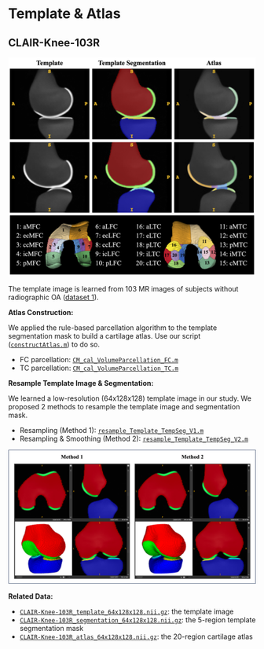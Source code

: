 # Template & Atlas



## CLAIR-Knee-103R

<img src="Documents.assets/CLAIR-Knee-103R.png" alt="example_resampleTempSeg" style="zoom: 50%;" />

The template image is learned from 103 MR images of subjects without radiographic OA ([dataset 1](https://github.com/YongchengYAO/CartiMorph/blob/main/Dataset/OAIZIB/CartiMorph_dataset1.xlsx)).

**Atlas Construction:**

We applied the rule-based parcellation algorithm to the template segmentation mask to build a cartilage atlas. Use our script ([`constructAtlas.m`](https://github.com/YongchengYAO/CartiMorph/blob/main/Scripts/CartiMorph/constructAtlas.m)) to do so.

- FC parcellation: [`CM_cal_VolumeParcellation_FC.m`](https://github.com/YongchengYAO/CartiMorph/blob/main/Scripts/CartiMorph/CM_cal_VolumeParcellation_FC.m)
- TC parcellation: [`CM_cal_VolumeParcellation_TC.m`](https://github.com/YongchengYAO/CartiMorph/blob/main/Scripts/CartiMorph/CM_cal_VolumeParcellation_TC.m)

**Resample Template Image &  Segmentation:**

We learned a low-resolution (64x128x128) template image in our study. We proposed 2 methods to resample the template image and segmentation mask.

- Resampling (Method 1): [`resample_Template_TempSeg_V1.m`](https://github.com/YongchengYAO/CartiMorph/blob/main/Scripts/CartiMorph/resample_Template_TempSeg_V1.m)
- Resampling & Smoothing (Method 2): [`resample_Template_TempSeg_V2.m`](https://github.com/YongchengYAO/CartiMorph/blob/main/Scripts/CartiMorph/resample_Template_TempSeg_V2.m)

![example_resampleTempSeg](Documents.assets/example_resampleTempSeg.png)

**Related Data:**

- [`CLAIR-Knee-103R_template_64x128x128.nii.gz`](https://github.com/YongchengYAO/CartiMorph/blob/main/Dataset/CLAIR-Knee-103R/CLAIR-Knee-103R_template_64x128x128.nii.gz): the template image
- [`CLAIR-Knee-103R_segmentation_64x128x128.nii.gz`](https://github.com/YongchengYAO/CartiMorph/blob/main/Dataset/CLAIR-Knee-103R/CLAIR-Knee-103R_segmentation_64x128x128.nii.gz): the 5-region template segmentation mask
- [`CLAIR-Knee-103R_atlas_64x128x128.nii.gz`](https://github.com/YongchengYAO/CartiMorph/blob/main/Dataset/CLAIR-Knee-103R/CLAIR-Knee-103R_atlas_64x128x128.nii.gz): the 20-region cartilage atlas

